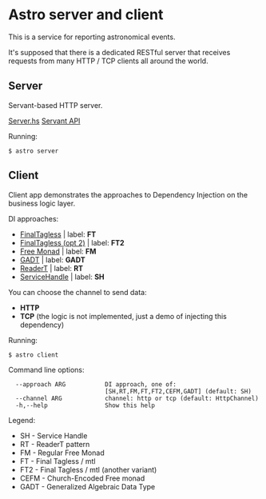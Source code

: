 Astro server and client
=======================

This is a service for reporting astronomical events.

It's supposed that there is a dedicated RESTful server that receives
requests from many HTTP / TCP clients all around the world.

Server
------

Servant-based HTTP server.

[Server.hs](./app/astro/src/Astro/Server.hs)
[Servant API](./app/astro/src/Astro/API.hs)

Running:

`$ astro server`

Client
------

Client app demonstrates the approaches to Dependency Injection on the business logic layer.

DI approaches:

- [FinalTagless](./app/astro/src/Astro/Client/FinalTagless.hs) | label: **FT**
- [FinalTagless (opt 2)](./app/astro/src/Astro/Client/FinalTagless2.hs) | label: **FT2**
- [Free Monad](./app/astro/src/Astro/Client/FreeMonad.hs) | label: **FM**
- [GADT](./app/astro/src/Astro/Client/GADT.hs) | label: **GADT**
- [ReaderT](./app/astro/src/Astro/Client/ReaderT.hs) | label: **RT**
- [ServiceHandle](./app/astro/src/Astro/Client/ServiceHandle.hs) | label: **SH**

You can choose the channel to send data:

- **HTTP**
- **TCP** (the logic is not implemented, just a demo of injecting this dependency)

Running:

`$ astro client`

Command line options:

```
  --approach ARG           DI approach, one of:
                           [SH,RT,FM,FT,FT2,CEFM,GADT] (default: SH)
  --channel ARG            channel: http or tcp (default: HttpChannel)
  -h,--help                Show this help
```

Legend:
- SH - Service Handle
- RT - ReaderT pattern
- FM - Regular Free Monad
- FT - Final Tagless / mtl
- FT2 - Final Tagless / mtl (another variant)
- CEFM - Church-Encoded Free monad
- GADT - Generalized Algebraic Data Type
